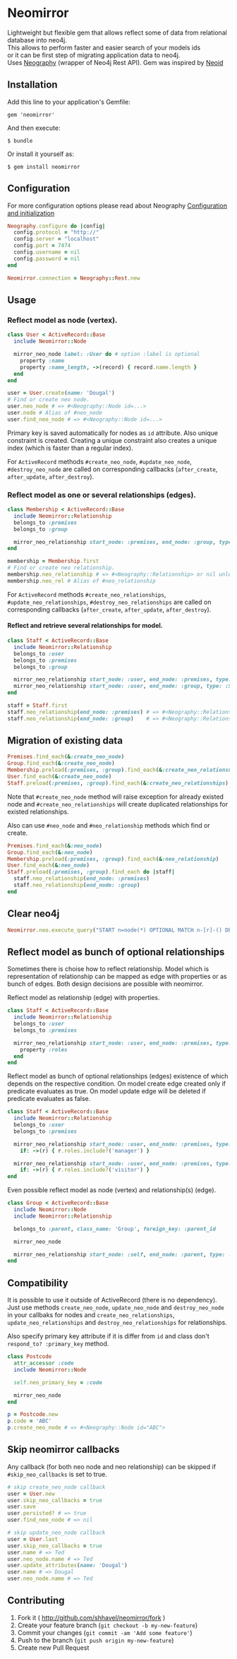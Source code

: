 # Neomirror

Lightweight but flexible gem that allows reflect some of data from relational database into neo4j.<br />
This allows to perform faster and easier search of your models ids<br />
or it can be first step of migrating application data to neo4j.<br />
Uses [Neography](https://github.com/maxdemarzi/neography) (wrapper of Neo4j Rest API).
Gem was inspired by [Neoid](https://github.com/neoid-gem/neoid)

## Installation

Add this line to your application's Gemfile:

    gem 'neomirror'

And then execute:

    $ bundle

Or install it yourself as:

    $ gem install neomirror

## Configuration

For more configuration options please read about Neography [Configuration and initialization](https://github.com/maxdemarzi/neography/wiki/Configuration-and-initialization)

```ruby
Neography.configure do |config|
  config.protocol = "http://"
  config.server = "localhost"
  config.port = 7474
  config.username = nil
  config.password = nil
end

Neomirror.connection = Neography::Rest.new
```

## Usage

### Reflect model as node (vertex).


```ruby
class User < ActiveRecord::Base
  include Neomirror::Node

  mirror_neo_node label: :User do # option :label is optional
    property :name
    property :name_length, ->(record) { record.name.length }
  end
end

user = User.create(name: 'Dougal')
# Find or create neo node.
user.neo_node # => #<Neography::Node id=...> 
user.node # Alias of #neo_node
user.find_neo_node # => #<Neography::Node id=...> 
```

Primary key is saved automatically for nodes as `id` attribute. Also unique constraint is created. Creating a unique constraint also creates a unique index (which is faster than a regular index).

For `ActiveRecord` methods `#create_neo_node`, `#update_neo_node`, `#destroy_neo_node` are called on corresponding callbacks (`after_create`, `after_update`, `after_destroy`).

### Reflect model as one or several relationships (edges).

```ruby
class Membership < ActiveRecord::Base
  include Neomirror::Relationship
  belongs_to :premises
  belongs_to :group

  mirror_neo_relationship start_node: :premises, end_node: :group, type: :MEMBER_OF
end

membership = Membership.first
# Find or create neo relationship.
membership.neo_relationship # => #<Neography::Relationship> or nil unless both nodes present
membership.neo_rel # Alias of #neo_relationship
```

For `ActiveRecord` methods `#create_neo_relationships`, `#update_neo_relationships`, `#destroy_neo_relationships` are called on corresponding callbacks (`after_create`, `after_update`, `after_destroy`).

#### Reflect and retrieve several relationships for model.

```ruby
class Staff < ActiveRecord::Base
  include Neomirror::Relationship
  belongs_to :user
  belongs_to :premises
  belongs_to :group

  mirror_neo_relationship start_node: :user, end_node: :premises, type: :STAFF_OF
  mirror_neo_relationship start_node: :user, end_node: :group, type: :STAFF_OF
end

staff = Staff.first
staff.neo_relationship(end_node: :premises) # => #<Neography::Relationship> or nil
staff.neo_relationship(end_node: :group)    # => #<Neography::Relationship> or nil
```

## Migration of existing data

```ruby
Premises.find_each(&:create_neo_node)
Group.find_each(&:create_neo_node)
Membership.preload(:premises, :group).find_each(&:create_neo_relationships)
User.find_each(&:create_neo_node)
Staff.preload(:premises, :group).find_each(&:create_neo_relationships)
```
Note that `#create_neo_node` method will raise exception for already existed node and `#create_neo_relationships` will create duplicated relationships for existed relationships.

Also can use `#neo_node` and `#neo_relationship` methods which find or create.

```ruby
Premises.find_each(&:neo_node)
Group.find_each(&:neo_node)
Membership.preload(:premises, :group).find_each(&:neo_relationship)
User.find_each(&:neo_node)
Staff.preload(:premises, :group).find_each do |staff|
  staff.neo_relationship(end_node: :premises)
  staff.neo_relationship(end_node: :group)
end
```

## Clear neo4j

```ruby
Neomirror.neo.execute_query("START n=node(*) OPTIONAL MATCH n-[r]-() DELETE n,r")
```

## Reflect model as bunch of optional relationships

Sometimes there is choise how to reflect relationship. Model which is representation of relationship can be mapped as edge with properties or as bunch of edges. Both design decisions are possible with neomirror.

Reflect model as relationship (edge) with properties.

```ruby
class Staff < ActiveRecord::Base
  include Neomirror::Relationship
  belongs_to :user
  belongs_to :premises

  mirror_neo_relationship start_node: :user, end_node: :premises, type: :STAFF_OF do
    property :roles
  end
end
```

Reflect model as bunch of optional relationships (edges) existence of which depends on the respective condition. On model create edge created only if predicate evaluates as true. On model update edge will be deleted if predicate evaluates as false.

```ruby
class Staff < ActiveRecord::Base
  include Neomirror::Relationship
  belongs_to :user
  belongs_to :premises

  mirror_neo_relationship start_node: :user, end_node: :premises, type: :MANAGER_OF,
    if: ->(r) { r.roles.include?('manager') }

  mirror_neo_relationship start_node: :user, end_node: :premises, type: :VISITOR_OF,
    if: ->(r) { r.roles.include?('visitor') }
end
```

Even possible reflect model as node (vertex) and relationship(s) (edge).

```ruby
class Group < ActiveRecord::Base
  include Neomirror::Node
  include Neomirror::Relationship

  belongs_to :parent, class_name: 'Group', foreign_key: :parent_id

  mirror_neo_node

  mirror_neo_relationship start_node: :self, end_node: :parent, type: :CHILD_OF
end
```

## Compatibility

It is possible to use it outside of ActiveRecord (there is no dependency). Just use methods `create_neo_node`, `update_neo_node` and `destroy_neo_node` in your callbaks for nodes and `create_neo_relationships`, `update_neo_relationships` and `destroy_neo_relationships` for relationships.

Also specify primary key attribute if it is differ from `id` and class don't `respond_to? :primary_key` method.

```ruby
class Postcode
  attr_accessor :code
  include Neomirror::Node

  self.neo_primary_key = :code

  mirror_neo_node
end

p = Postcode.new
p.code = 'ABC'
p.create_neo_node # => #<Neography::Node id="ABC">
```

## Skip neomirror callbacks

Any callback (for both neo node and neo relationship) can be skipped if `#skip_neo_callbacks` is set to true.

```ruby
# skip create_neo_node callback
user = User.new
user.skip_neo_callbacks = true
user.save
user.persisted? # => true
user.find_neo_node # => nil

# skip update_neo_node callback
user = User.last
user.skip_neo_callbacks = true
user.name # => Ted
user.neo_node.name # => Ted
user.update_attributes(name: 'Dougal')
user.name # => Dougal
user.neo_node.name # => Ted
```

## Contributing

1. Fork it ( http://github.com/shhavel/neomirror/fork )
2. Create your feature branch (`git checkout -b my-new-feature`)
3. Commit your changes (`git commit -am 'Add some feature'`)
4. Push to the branch (`git push origin my-new-feature`)
5. Create new Pull Request
